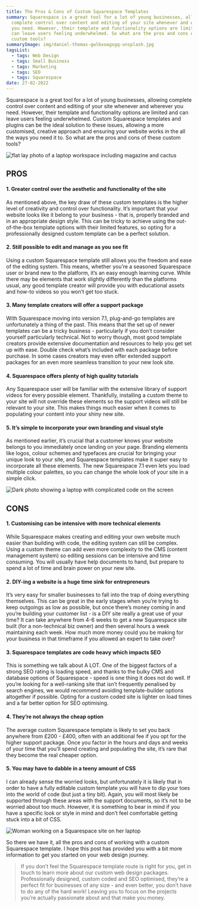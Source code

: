 ```yaml
---
title: The Pros & Cons of Custom Squarespace Templates
summary: Squarespace is a great tool for a lot of young businesses, allowing
  complete control over content and editing of your site whenever and wherever
  you need. However, their template and functionality options are limited and
  can leave users feeling underwhelmed. So what are the pros and cons of these
  custom tools?
summaryImage: img/daniel-thomas-gwlbxoagxgq-unsplash.jpg
tagsList:
  - tags: Web Design
  - tags: Small Business
  - tags: Marketing
  - tags: SEO
  - tags: Squarespace
date: 27-02-2022
---
```

Squarespace is a great tool for a lot of young businesses, allowing complete control over content and editing of your site whenever and wherever you need. However, their template and functionality options are limited and can leave users feeling underwhelmed. Custom Squarespace templates and plugins can be the ideal solution to these issues, allowing a more customised, creative approach and ensuring your website works in the all the ways you need it to. So what are the pros and cons of these custom tools?

![flat lay photo of a laptop workspace including magazine and cactus](img/humphrey-muleba-uxewqikux7w-unsplash.jpg "Laptop workspace flat lay photo")

## PROS

#### 1. Greater control over the aesthetic and functionality of the site

As mentioned above, the key draw of these custom templates is the higher level of creativity and control over functionality. It’s important that your website looks like it belong to your business - that is, properly branded and in an appropriate design style. This can be tricky to achieve using the out-of-the-box template options with their limited features, so opting for a professionally designed custom template can be a perfect solution.

#### 2. Still possible to edit and manage as you see fit

Using a custom Squarespace template still allows you the freedom and ease of the editing system. This means, whether you’re a seasoned Squarespace user or brand new to the platform, it’s an easy enough learning curve. While there may be elements that work slightly differently than the platforms usual, any good template creator will provide you with educational assets and how-to videos so you won’t get too stuck.

#### 3. Many template creators will offer a support package

With Squarespace moving into version 7.1, plug-and-go templates are unfortunately a thing of the past. This means that the set up of newer templates can be a tricky business - particularly if you don’t consider yourself particularly technical. Not to worry though, most good template creators provide extensive documentation and resources to help you get set up with ease. Double check what’s included with each package before purchase. In some cases creators may even offer extended support packages for an even more seamless transition to your new look site.

#### 4. Squarespace offers plenty of high quality tutorials

Any Squarespace user will be familiar with the extensive library of support videos for every possible element. Thankfully, installing a custom theme to your site will not override these elements so the support videos will still be relevant to your site. This makes things much easier when it comes to populating your content into your shiny new site.

#### 5. It’s simple to incorporate your own branding and visual style

As mentioned earlier, it’s crucial that a customer knows your website belongs to you immediately once landing on your page. Branding elements like logos, colour schemes and typefaces are crucial for bringing your unique look to your site, and Squarespace templates make it super easy to incorporate all these elements. The new Squarespace 7.1 even lets you load multiple colour palettes, so you can change the whole look of your site in a simple click.

![Dark photo showing a laptop with complicated code on the screen](img/arnold-francisca-f77bh3inupe-unsplash.jpg "Complicated code laptop")

## CONS

#### 1. Customising can be intensive with more technical elements

While Squarespace makes creating and editing your own website much easier than building with code, the editing system can still be complex. Using a custom theme can add even more complexity to the CMS (content management system) so editing sessions can be intensive and time consuming. You will usually have help documents to hand, but prepare to spend a lot of time and brain power on your new site.

#### 2. DIY-ing a website is a huge time sink for entrepreneurs

It’s very easy for smaller businesses to fall into the trap of doing everything themselves. This can be great in the early stages when you’re trying to keep outgoings as low as possible, but once there’s money coming in and you’re building your customer list - is a DIY site really a great use of your time? It can take anywhere from 4-6 weeks to get a new Squarespace site built (for a non-technical biz owner) and then several hours a week maintaining each week. How much more money could you be making for your business in that timeframe if you allowed an expert to take over?

#### 3. Squarespace templates are code heavy which impacts SEO

This is something we talk about A LOT. One of the biggest factors of a strong SEO rating is loading speed, and thanks to the bulky CMS and database options of Squarespace - speed is one thing it does not do well. If you’re looking for a well-ranking site that isn’t frequently penalised by search engines, we would recommend avoiding template-builder options altogether if possible. Opting for a custom coded site is lighter on load times and a far better option for SEO optimising.

#### 4. They’re not always the cheap option

The average custom Squarespace template is likely to set you back anywhere from £200 - £400, often with an additional fee if you opt for the higher support package. Once you factor in the hours and days and weeks of your time that you’ll spend creating and populating the site, it’s rare that they become the real cheaper option.

#### 5. You may have to dabble in a teeny amount of CSS

I can already sense the worried looks, but unfortunately it is likely that in order to have a fully editable custom template you will have to dip your toes into the world of code (but just a tiny bit). Again, you will most likely be supported through these areas with the support documents, so it’s not to be worried about too much. However, it is something to bear in mind if you have a specific look or style in mind and don’t feel comfortable getting stuck into a bit of CSS.

![Woman working on a Squarespace site on her laptop](img/daniel-thomas-gwlbxoagxgq-unsplash.jpg "Squarespace work")

So there we have it, all the pros and cons of working with a custom Squarespace template. I hope this post has provided you with a bit more information to get you started on your web design journey.

> If you don’t feel the Squarespace template route is right for you, get in touch to learn more about our custom web design packages. Professionally designed, custom coded and SEO optimised, they’re a perfect fit for businesses of any size - and even better, you don’t have to do any of the hard work! Leaving you to focus on the projects you’re actually passionate about and that make you money.